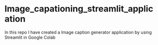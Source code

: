# Image_capationing_streamlit_application
In this repo I have created a Image caption generator application by using Streamlit in Google Colab

